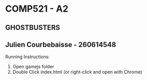 # COMP521 - A2
## GHOSTBUSTERS
Julien Courbebaisse - 260614548
--------------------

Running Instructions:<br/>
1. Open gamejs folder<br/>
2. Double Click index.html (or right-click and open with Chrome)
